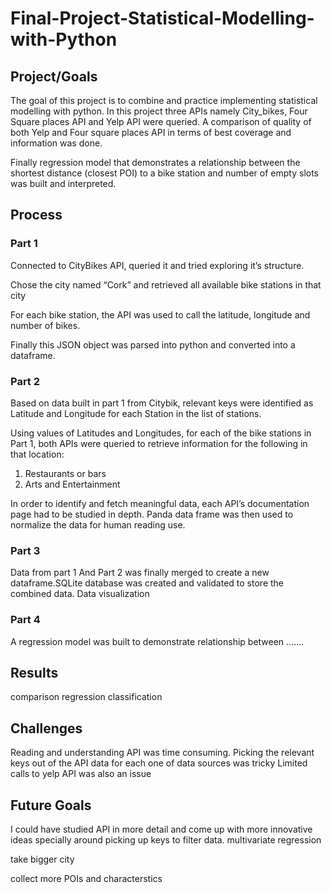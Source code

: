 # Final-Project-Statistical-Modelling-with-Python

## Project/Goals
The goal of this project is to combine and practice implementing statistical modelling with python.
In this project three APIs namely City_bikes, Four Square places API and Yelp API were queried. A comparison of quality of both Yelp and Four square places API in terms of best coverage and information was done.

Finally regression model that demonstrates a relationship between the shortest distance (closest POI) to a bike station  and number of empty slots  was built and interpreted. 
## Process
### Part 1
Connected  to CityBikes API, queried it and tried exploring it’s structure.

Chose the city named “Cork” and retrieved all available bike stations in that city

For each bike station, the API was used to call the latitude, longitude and number of bikes.

Finally this JSON object was parsed into python and converted into a dataframe. 

### Part 2
Based on data built in part 1 from Citybik, relevant keys were identified as Latitude and Longitude for each Station in the list of stations.

Using values of Latitudes and Longitudes, for each of the bike stations in Part 1, both APIs were queried to retrieve information for the following in that location:
 1. Restaurants or bars
 2. Arts and Entertainment

In order to identify and fetch meaningful data, each  API’s documentation page had to be studied in depth.
Panda data frame was then used to normalize the data for human reading use.
### Part 3
Data from part 1 And Part 2 was finally merged to create a new dataframe.SQLite database was created and validated to store the combined data.
Data visualization 

### Part 4

A regression model was built to demonstrate relationship between ....... 


## Results
comparison
regression
classification

## Challenges 
Reading and understanding API was time consuming.
Picking the relevant keys out of the API data for each one of data sources was tricky
Limited calls to yelp API was also an issue 

## Future Goals
I could have studied API in more detail and come up with more innovative ideas specially around picking up keys to filter data.
multivariate regression

take bigger city

collect more POIs and characterstics

